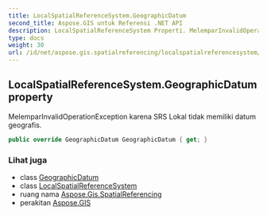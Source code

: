 ```yaml
---
title: LocalSpatialReferenceSystem.GeographicDatum
second_title: Aspose.GIS untuk Referensi .NET API
description: LocalSpatialReferenceSystem Properti. MelemparInvalidOperationException karena SRS Lokal tidak memiliki datum geografis.
type: docs
weight: 30
url: /id/net/aspose.gis.spatialreferencing/localspatialreferencesystem/geographicdatum/
---
```

## LocalSpatialReferenceSystem.GeographicDatum property

MelemparInvalidOperationException karena SRS Lokal tidak memiliki datum geografis.

```csharp
public override GeographicDatum GeographicDatum { get; }
```

### Lihat juga

* class [GeographicDatum](../../geographicdatum/)
* class [LocalSpatialReferenceSystem](../)
* ruang nama [Aspose.Gis.SpatialReferencing](../../localspatialreferencesystem/)
* perakitan [Aspose.GIS](../../../)


